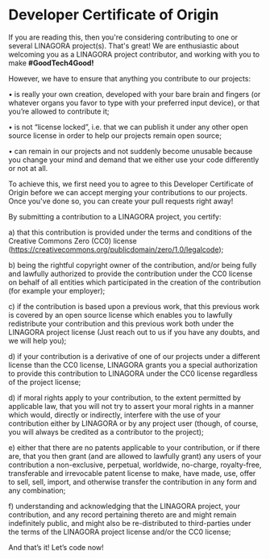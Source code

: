 # Developer Certificate of Origin

[^Copyright (C) 2021 Linagora]: 



If you are reading this, then you're considering contributing to one or several LINAGORA project(s). That's great! We are enthusiastic about welcoming you as a LINAGORA project contributor, and working with you to make **#GoodTech4Good!** 

However, we have to ensure that anything you contribute to our projects:

•   is really your own creation, developed with your bare brain and fingers (or whatever organs you favor to type with your preferred input device), or that you’re allowed to contribute it;

•   is not “license locked”, i.e. that we can publish it under any other open source license in order to help our projects remain open source;

•   can remain in our projects and not suddenly become unusable because you change your mind and demand that we either use your code differently or not at all.

To achieve this, we first need you to agree to this Developer Certificate of Origin before we can accept merging your contributions to our projects. Once you've done so, you can create your pull requests right away!

By submitting a contribution to a LINAGORA project, you certify:

a)   that this contribution is provided under the terms and conditions of the Creative Commons Zero (CC0) license (https://creativecommons.org/publicdomain/zero/1.0/legalcode);

b)   being the rightful copyright owner of the contribution, and/or being fully and lawfully authorized to provide the contribution under the CC0 license on behalf of all entities which participated in the creation of the contribution (for example your employer);

c)   if the contribution is based upon a previous work, that this previous work is covered by an open source license which enables you to lawfully redistribute your contribution and this previous work both under the LINAGORA project license (Just reach out to us if you have any doubts, and we will help you);

d)  if your contribution is a derivative of one of our projects under a different license than the CC0 license, LINAGORA grants you a special authorization to provide this contribution to LINAGORA under the CC0 license regardless of the project license;

d)   if moral rights apply to your contribution, to the extent permitted by applicable law, that you will not try to assert your moral rights in a manner which would, directly or indirectly, interfere with the use of your contribution either by LINAGORA or by any project user (though, of course, you will always be credited as a contributor to the project);

e)   either that there are no patents applicable to your contribution, or if there are, that you then grant (and are allowed to lawfully grant) any users of your contribution a non-exclusive, perpetual, worldwide, no-charge, royalty-free, transferable and irrevocable patent license to make, have made, use, offer to sell, sell, import, and otherwise transfer the contribution in any form and any combination;

f)    understanding and acknowledging that the LINAGORA project, your contribution, and any record pertaining thereto are and might remain indefinitely public, and might also be re-distributed to third-parties under the terms of the LINAGORA project license and/or the CC0 license;

And that’s it! Let’s code now!
